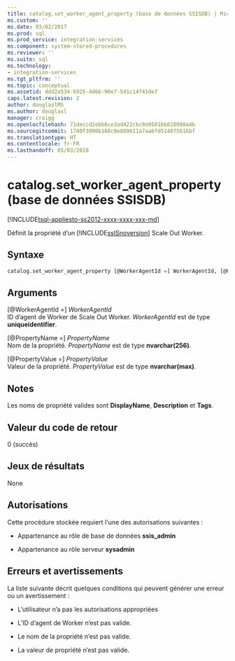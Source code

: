 ```yaml
---
title: catalog.set_worker_agent_property (base de données SSISDB) | Microsoft Docs
ms.custom: ''
ms.date: 03/02/2017
ms.prod: sql
ms.prod_service: integration-services
ms.component: system-stored-procedures
ms.reviewer: ''
ms.suite: sql
ms.technology:
- integration-services
ms.tgt_pltfrm: ''
ms.topic: conceptual
ms.assetid: ddd2a534-6925-4d66-90e7-541c14f41de7
caps.latest.revision: 2
author: douglaslMS
ms.author: douglasl
manager: craigg
ms.openlocfilehash: 71deccd2ebb6ce3ad422cbc8e0501bb828980a4b
ms.sourcegitcommit: 1740f3090b168c0e809611a7aa6fd514075616bf
ms.translationtype: HT
ms.contentlocale: fr-FR
ms.lasthandoff: 05/03/2018
---
```

# <a name="catalogsetworkeragentproperty-ssisdb-database"></a>catalog.set_worker_agent_property (base de données SSISDB)
[!INCLUDE[tsql-appliesto-ss2012-xxxx-xxxx-xxx-md](../../includes/tsql-appliesto-ss2012-xxxx-xxxx-xxx-md.md)]

Définit la propriété d’un [!INCLUDE[ssISnoversion](../../includes/ssisnoversion-md.md)] Scale Out Worker.

## <a name="syntax"></a>Syntaxe

```sql
catalog.set_worker_agent_property [@WorkerAgentId =] WorkerAgentId, [@PropertyName =] PropertyName, [@PropertyValue =] PropertyValue 
```

## <a name="arguments"></a>Arguments
[@WorkerAgentId =] *WorkerAgentId*  
ID d’agent de Worker de Scale Out Worker. *WorkerAgentId* est de type **uniqueidentifier**.

[@PropertyName =] *PropertyName*  
Nom de la propriété. *PropertyName* est de type **nvarchar(256)**.

[@PropertyValue =] *PropertyValue*  
Valeur de la propriété. *PropertyValue* est de type **nvarchar(max)**.

## <a name="remarks"></a>Notes 
Les noms de propriété valides sont **DisplayName**, **Description** et **Tags**.

## <a name="return-code-value"></a>Valeur du code de retour  
 0 (succès)  
  
## <a name="result-sets"></a>Jeux de résultats  
 None  

## <a name="permissions"></a>Autorisations  
 Cette procédure stockée requiert l'une des autorisations suivantes :  
  
-   Appartenance au rôle de base de données **ssis_admin**  
  
-   Appartenance au rôle serveur **sysadmin**

## <a name="errors-and-warnings"></a>Erreurs et avertissements
  La liste suivante décrit quelques conditions qui peuvent générer une erreur ou un avertissement :  
  
-   L’utilisateur n’a pas les autorisations appropriées 

-   L’ID d’agent de Worker n’est pas valide.

-   Le nom de la propriété n’est pas valide.

-   La valeur de propriété n’est pas valide.  
